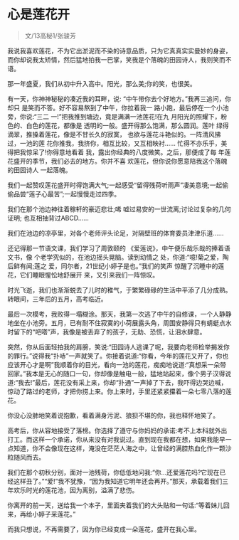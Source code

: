 # 心是莲花开

> 文/13高秘1/张骏芳

我说我喜欢莲花，不为它出淤泥而不染的诗意品质，只为它真真实实曼妙的身姿，而你却说我太矫情，然后猛地拍我一巴掌，笑我是个落魄的田园诗人，我则笑而不语。  

那一年盛夏，我们从初中升入高中。阳光，那么美;你的笑，也很美。  

有一天，你神神秘秘的凑近我的耳畔，说: “中午带你去个好地方。”我再三追问，你却只 是笑而不答。好不容易熬到了中午，你拉着我一 路小跑，最后停在一个小池旁，你说:“三二 一!”把我推到塘边，竟是满满一池莲花!在九 月阳光的照耀下，粉色的、白色的莲花，都像是 透明的一般。盛开得那么饱满，那么圆润。莲叶 绿得滴翠，推搡着莲花，像是不甘长久的寂寞， 也欲与莲花斗艳似的。一阵清风拂过，一池的莲 花你推我，我挤你，相互比较，又互相映衬...... 忙得不亦乐乎，美得把我惊呆了!你得意地看着 我，露出你经典的八度微笑。之后，那便成了每 年莲花盛开的季节，我们必去的地方。你并不喜 欢莲花，但你说你愿意陪我这个落魄的田园诗人 一起落魄。  

我们一起赞叹莲花盛开时得饱满大气;一起感受“留得残荷听雨声”凄美意境;一起偷偷品尝“莲子心最苦”;一起慢慢走过四季。  

我们在那个池边神往着稼轩的豪迈悲壮;唏 嘘过易安的一世流离;讨论过复杂的几何证明; 也互相抽背过ABCD......  

我们在池边的凉亭里，对各个老师评头论足，对隔壁班的体育委员津津乐道......  

还记得那一节语文课，我们学习了周敦颐的 《爱莲说》，中午便乐哉乐哉的捧着语文书，像 个老学究似的，在池边摇头晃脑。读到动情之 处，你道:“噫!菊之爱，陶后鲜有闻;莲之 爱，同尔者，21世纪小婷子是也。”我们的笑声 惊醒了沉睡中的莲花，它们睡眼惺忪地舒展开 来，又引来我们一阵惊叹。  

时光飞逝，我们也渐渐蜕去了儿时的稚气，于繁繁碌碌的生活中平添了几分成熟。转眼间，三年后的五月，高考临近。  

最后一次模考，我败得一塌糊涂。那天，我第一次逃了中午的自修课，一个人静静地坐在小池旁。五月，已有耐不住寂寞的小荷展露头角，周围安静得只有蜻蜓点水时留下的“吧嗒”声，我像是被丢弃了的孩子，无助、恐慌，让泪水肆意。  

突然，你从后面轻拍我的肩膀，笑说:“田园诗人逃课了呢，我要向老师检举揭发你的罪行。”说得我“扑哧”一声就笑了。你接着说道:“你看，今年的莲花又开了，你也应该开心才是啊”我顺着你的目光，看向一池的莲花，痴痴地说道:“真想采一朵带回家。”我本是无心的随口一句，你却像是触电一般，猛地站起来，像个男子汉得说道:“我去!”最后，莲花没有采上来，你却“扑通”一声掉了下去，我吓得边哭边喊，惊动了路过的老师，才把你捞上来。你上来时，手里还紧紧攥着一朵七零八落的莲花。  

你没心没肺地笑着说抱歉，看着满身污泥、狼狈不堪的你，我也释怀地笑了。  

高考后，你从容地接受了落榜。你选择了遵守与你妈妈的承诺:考不上本科就外出打工。而这样一个承诺，你从来没有对我说过。直到现在我都在想，如果我能早一点知道，你不会像现在这样，淹没在茫茫人海之中，让曾经的满腔热血化作一颗沙粒随风而去。  

我们在那个初秋分别，面对一池残荷，你低低地问我:“你...还爱莲花吗?它现在已经这样丑了。”“爱!”我不犹豫，“因为我知道它明年还会再开。”那天，承载着我们三年欢乐时光的莲花池，因为离别，溢满了悲伤。  

你离开的前一天，送给我一个本子，里面夹着我们的大头贴和一句话:“等着妹儿回来，再给小婷子采莲花。”  

而我只想说，不再需要了，因为你已经变成一朵莲花，盛开在我心里。  
